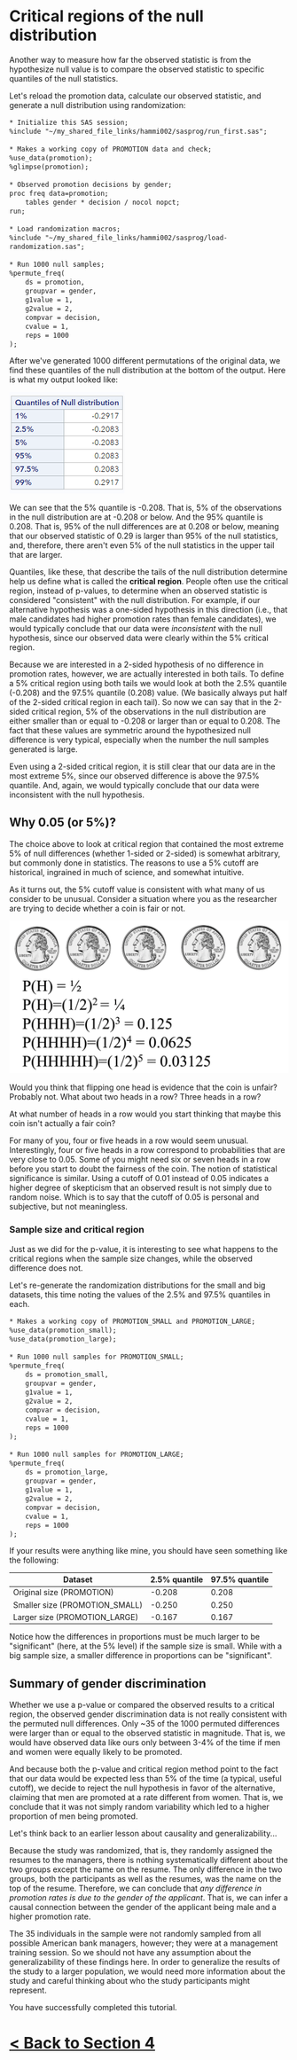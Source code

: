 # Critical regions of the null distribution

Another way to measure how far the observed statistic is from the hypothesize null value is to compare the observed statistic to specific quantiles of the null statistics.

Let's reload the promotion data, calculate our observed statistic, and generate a null distribution using randomization:

```
* Initialize this SAS session;
%include "~/my_shared_file_links/hammi002/sasprog/run_first.sas";

* Makes a working copy of PROMOTION data and check;
%use_data(promotion);
%glimpse(promotion);

* Observed promotion decisions by gender;
proc freq data=promotion;
	tables gender * decision / nocol nopct;
run;

* Load randomization macros;
%include "~/my_shared_file_links/hammi002/sasprog/load-randomization.sas";

* Run 1000 null samples;
%permute_freq(
	ds = promotion,
	groupvar = gender,
	g1value = 1,
	g2value = 2,
	compvar = decision,	
	cvalue = 1,
	reps = 1000
);
```

After we've generated 1000 different permutations of the original data, we find these quantiles of the null distribution at the bottom of the output. Here is what my output looked like:

![](images/null-quantiles.png)

We can see that the 5% quantile is -0.208. That is, 5% of the observations in the null distribution are at -0.208 or below. And the 95% quantile is 0.208. That is, 95% of the null differences are at 0.208 or below, meaning that our observed statistic of 0.29 is larger than 95% of the null statistics, and, therefore, there aren't even 5% of the null statistics in the upper tail that are larger. 

Quantiles, like these, that describe the tails of the null distribution determine help us define what is called the **critical region**. People often use the critical region, instead of p-values, to determine when an observed statistic is considered "consistent" with the null distribution. For example, if our alternative hypothesis was a one-sided hypothesis in this direction (i.e., that male candidates had higher promotion rates than female candidates), we would typically conclude that our data were *inconsistent* with the null hypothesis, since our observed data were clearly within the 5% critical region.

Because we are interested in a 2-sided hypothesis of no difference in promotion rates, however, we are actually interested in both tails. To define a 5% critical region using both tails we would look at both the 2.5% quantile (-0.208) and the 97.5% quantile (0.208) value. (We basically always put half of the 2-sided critical region in each tail). So now we can say that in the 2-sided critical region, 5% of the observations in the null distribution are either smaller than or equal to -0.208 or larger than or equal to 0.208. The fact that these values are symmetric around the hypothesized null difference is very typical, especially when the number the null samples generated is large.

Even using a 2-sided critical region, it is still clear that our data are in the most extreme 5%, since our observed difference is above the 97.5% quantile. And, again, we would typically conclude that our data were inconsistent with the null hypothesis.


## Why 0.05 (or 5%)?

The choice above to look at critical region that contained the most extreme 5% of null differences (whether 1-sided or 2-sided) is somewhat arbitrary, but commonly done in statistics. The reasons to use a 5% cutoff are historical, ingrained in much of science, and somewhat intuitive.  

As it turns out, the 5% cutoff value is consistent with what many of us consider to be unusual. Consider a situation where you as the researcher are trying to decide whether a coin is fair or not.

![](images/lesson2_img8.png)

Would you think that flipping one head is evidence that the coin is unfair? Probably not. What about two heads in a row? Three heads in a row?

At what number of heads in a row would you start thinking that maybe this coin isn't actually a fair coin?

For many of you, four or five heads in a row would seem unusual. Interestingly, four or five heads in a row correspond to probabilities that are very close to 0.05. Some of you might need six or seven heads in a row before you start to doubt the fairness of the coin. The notion of statistical significance is similar. Using a cutoff of 0.01 instead of 0.05 indicates a higher degree of skepticism that an observed result is not simply due to random noise. Which is to say that the cutoff of 0.05 is personal and subjective, but not meaningless. 

### Sample size and critical region

Just as we did for the p-value, it is interesting to see what happens to the critical regions when the sample size changes, while the observed difference does not.

Let's re-generate the randomization distributions for the small and big datasets, this time noting the values of the 2.5% and 97.5% quantiles in each.

```
* Makes a working copy of PROMOTION_SMALL and PROMOTION_LARGE;
%use_data(promotion_small);
%use_data(promotion_large);

* Run 1000 null samples for PROMOTION_SMALL;
%permute_freq(
	ds = promotion_small,
	groupvar = gender,
	g1value = 1,
	g2value = 2,
	compvar = decision,	
	cvalue = 1,
	reps = 1000
);

* Run 1000 null samples for PROMOTION_LARGE;
%permute_freq(
	ds = promotion_large,
	groupvar = gender,
	g1value = 1,
	g2value = 2,
	compvar = decision,	
	cvalue = 1,
	reps = 1000
);
```

If your results were anything like mine, you should have seen something like the following:

| Dataset                        | 2.5% quantile | 97.5% quantile |
| ------------------------------ | ------------- | -------------- |
| Original size (PROMOTION)      | -0.208        | 0.208          |
| Smaller size (PROMOTION_SMALL) | -0.250        | 0.250          |
| Larger size (PROMOTION_LARGE)  | -0.167        | 0.167          |

Notice how the differences in proportions must be much larger to be "significant" (here, at the 5% level) if the sample size is small. While with a big sample size, a smaller difference in proportions can be "significant".

## Summary of gender discrimination

Whether we use a p-value or compared the observed results to a critical region, the observed gender discrimination data is not really consistent with the permuted null differences. Only ~35 of the 1000 permuted differences were larger than or equal to the observed statistic in magnitude. That is, we would have observed data like ours only between 3-4% of the time if men and women were equally likely to be promoted. 

And because both the p-value and critical region method point to the fact that our data would be expected less than 5% of the time (a typical, useful cutoff), we decide to reject the null hypothesis in favor of the alternative, claiming that men are promoted at a rate different from women. That is, we conclude that it was not simply random variability which led to a higher proportion of men being promoted.

Let's think back to an earlier lesson about causality and generalizability...

Because the study was randomized, that is, they randomly assigned the resumes to the managers, there is nothing systematically different about the two groups except the name on the resume. The only difference in the two groups, both the participants as well as the resumes, was the name on the top of the resume. Therefore, we can conclude that *any difference in promotion rates is due to the gender of the applicant*. That is, we can infer a causal connection between the gender of the applicant being male and a higher promotion rate.

The 35 individuals in the sample were not randomly sampled from all possible American bank managers, however; they were at a management training session. So we should not have any assumption about the generalizability of these findings here. In order to generalize the results of the study to a larger population, we would need more information about the study and careful thinking about who the study participants might represent.



You have successfully completed this tutorial.

# [< Back to Section 4](https://bghammill.github.io/ims-04-foundations/)



<!-- MathJax -->

<script src="https://cdn.mathjax.org/mathjax/latest/MathJax.js?config=TeX-AMS-MML_HTMLorMML" type="text/javascript"></script>

